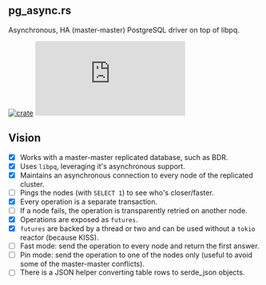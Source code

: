 ## pg_async.rs
Asynchronous, HA (master-master) PostgreSQL driver on top of libpq.

[![crate](https://img.shields.io/crates/v/pg_async.svg)](https://crates.io/crates/pg_async)
![](https://tokei.rs/b1/github/ArtemGr/pg_async.rs)

## Vision
- [x] Works with a master-master replicated database, such as BDR.
- [x] Uses `libpq`, leveraging it's asynchronous support.
- [x] Maintains an asynchronous connection to every node of the replicated cluster.
- [ ] Pings the nodes (with `SELECT 1`) to see who's closer/faster.
- [x] Every operation is a separate transaction.
- [ ] If a node fails, the operation is transparently retried on another node.
- [x] Operations are exposed as `futures`.
- [x] `futures` are backed by a thread or two and can be used without a `tokio` reactor (because KISS).
- [ ] Fast mode: send the operation to every node and return the first answer.
- [ ] Pin mode: send the operation to one of the nodes only (useful to avoid some of the master-master conflicts).
- [ ] There is a JSON helper converting table rows to serde_json objects.
